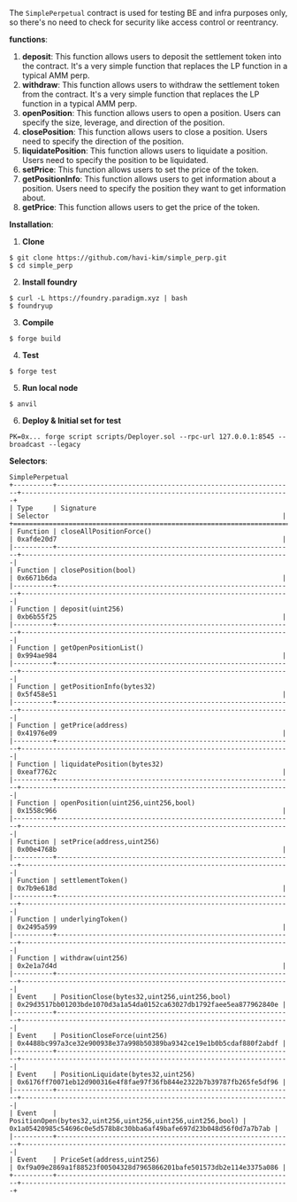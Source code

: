 The `SimplePerpetual` contract is used for testing BE and infra purposes only, so there's no need to check for security like access control or reentrancy.

**functions**:
1. **deposit**: This function allows users to deposit the settlement token into the contract. It's a very simple function that replaces the LP function in a typical AMM perp.
2. **withdraw**: This function allows users to withdraw the settlement token from the contract. It's a very simple function that replaces the LP function in a typical AMM perp.
3. **openPosition**: This function allows users to open a position. Users can specify the size, leverage, and direction of the position.
4. **closePosition**: This function allows users to close a position. Users need to specify the direction of the position.
5. **liquidatePosition**: This function allows users to liquidate a position. Users need to specify the position to be liquidated.
6. **setPrice**: This function allows users to set the price of the token. 
7. **getPositionInfo**: This function allows users to get information about a position. Users need to specify the position they want to get information about.
8. **getPrice**: This function allows users to get the price of the token.

**Installation**:
1. **Clone**
```
$ git clone https://github.com/havi-kim/simple_perp.git
$ cd simple_perp
```

2. **Install foundry**
```
$ curl -L https://foundry.paradigm.xyz | bash
$ foundryup
```

3. **Compile**
```
$ forge build
```

4. **Test**
```
$ forge test
```

5. **Run local node**
```
$ anvil
```

6. **Deploy & Initial set for test**
```
PK=0x... forge script scripts/Deployer.sol --rpc-url 127.0.0.1:8545 --broadcast --legacy
```

**Selectors**:
```
SimplePerpetual
+----------+------------------------------------------------------------+--------------------------------------------------------------------+
| Type     | Signature                                                  | Selector                                                           |
+============================================================================================================================================+
| Function | closeAllPositionForce()                                    | 0xafde20d7                                                         |
|----------+------------------------------------------------------------+--------------------------------------------------------------------|
| Function | closePosition(bool)                                        | 0x6671b6da                                                         |
|----------+------------------------------------------------------------+--------------------------------------------------------------------|
| Function | deposit(uint256)                                           | 0xb6b55f25                                                         |
|----------+------------------------------------------------------------+--------------------------------------------------------------------|
| Function | getOpenPositionList()                                      | 0x994ae984                                                         |
|----------+------------------------------------------------------------+--------------------------------------------------------------------|
| Function | getPositionInfo(bytes32)                                   | 0x5f458e51                                                         |
|----------+------------------------------------------------------------+--------------------------------------------------------------------|
| Function | getPrice(address)                                          | 0x41976e09                                                         |
|----------+------------------------------------------------------------+--------------------------------------------------------------------|
| Function | liquidatePosition(bytes32)                                 | 0xeaf7762c                                                         |
|----------+------------------------------------------------------------+--------------------------------------------------------------------|
| Function | openPosition(uint256,uint256,bool)                         | 0x1558c966                                                         |
|----------+------------------------------------------------------------+--------------------------------------------------------------------|
| Function | setPrice(address,uint256)                                  | 0x00e4768b                                                         |
|----------+------------------------------------------------------------+--------------------------------------------------------------------|
| Function | settlementToken()                                          | 0x7b9e618d                                                         |
|----------+------------------------------------------------------------+--------------------------------------------------------------------|
| Function | underlyingToken()                                          | 0x2495a599                                                         |
|----------+------------------------------------------------------------+--------------------------------------------------------------------|
| Function | withdraw(uint256)                                          | 0x2e1a7d4d                                                         |
|----------+------------------------------------------------------------+--------------------------------------------------------------------|
| Event    | PositionClose(bytes32,uint256,uint256,bool)                | 0x29d3517bb01203bde1070d3a1a54da0152ca63027db1792faee5ea877962840e |
|----------+------------------------------------------------------------+--------------------------------------------------------------------|
| Event    | PositionCloseForce(uint256)                                | 0x4488bc997a3ce32e900938e37a998b50389ba9342ce19e1b0b5cdaf880f2abdf |
|----------+------------------------------------------------------------+--------------------------------------------------------------------|
| Event    | PositionLiquidate(bytes32,uint256)                         | 0x6176ff70071eb12d900316e4f8fae97f36fb844e2322b7b39787fb265fe5df96 |
|----------+------------------------------------------------------------+--------------------------------------------------------------------|
| Event    | PositionOpen(bytes32,uint256,uint256,uint256,uint256,bool) | 0x1a05420985c54696c0e5d578b8c30bba6af49bafe697d23b048d56f0d7a7b7ab |
|----------+------------------------------------------------------------+--------------------------------------------------------------------|
| Event    | PriceSet(address,uint256)                                  | 0xf9a09e2869a1f88523f00504328d7965866201bafe501573db2e114e3375a086 |
+----------+------------------------------------------------------------+--------------------------------------------------------------------+
```
